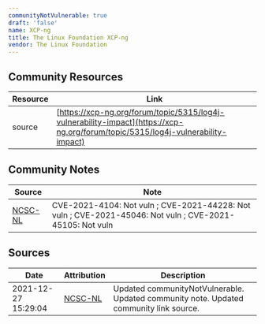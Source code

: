 ```yaml
---
communityNotVulnerable: true
draft: 'false'
name: XCP-ng
title: The Linux Foundation XCP-ng
vendor: The Linux Foundation
---
```



## Community Resources
| Resource | Link |
| --- | --- |
| source | [https://xcp-ng.org/forum/topic/5315/log4j-vulnerability-impact](https://xcp-ng.org/forum/topic/5315/log4j-vulnerability-impact) |

## Community Notes
| Source | Note |
| --- | --- |
| [NCSC-NL](https://github.com/NCSC-NL/log4shell/blob/main/software/README.md) | CVE-2021-4104: Not vuln ; CVE-2021-44228: Not vuln ; CVE-2021-45046: Not vuln ; CVE-2021-45105: Not vuln </ul> |

## Sources
| Date | Attribution | Description |
| --- | --- | --- |
| 2021-12-27 15:29:04 | [NCSC-NL](https://github.com/NCSC-NL/log4shell/blob/main/software/README.md) | Updated communityNotVulnerable. Updated community note. Updated community link source.  |
